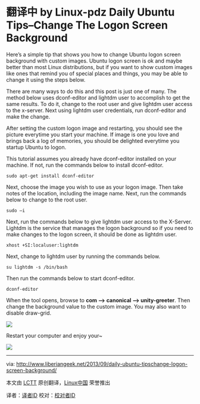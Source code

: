 翻译中 by Linux-pdz
Daily Ubuntu Tips–Change The Logon Screen Background
================================================================================
Here’s a simple tip that shows you how to change Ubuntu logon screen background with custom images. Ubuntu logon screen is ok and maybe better than most Linux distributions, but if you want to show custom images like ones that remind you of special places and things, you may be able to change it using the steps below.

There are many ways to do this and this post is just one of many. The method below uses dconf-editor and lightdm user to accomplish to get the same results. To do it, change to the root user and give lightdm user access to the x-server. Next using lightdm user credentials, run dconf-editor and make the change.

After setting the custom logon image and restarting, you should see the picture everytime you start your machine. If image is one you love and brings back a log of memories, you should be delighted everytime you startup Ubuntu to logon.

This tutorial assumes you already have dconf-editor installed on your machine. If not, run the commands below to install dconf-editor.

    sudo apt-get install dconf-editor

Next, choose the image you wish to use as your logon image. Then take notes of the location, including the image name. Next, run the commands below to change to the root user.

    sudo –i

Next, run the commands below to give lightdm user access to the X-Server. Lightdm is the service that manages the logon background so if you need to make changes to the logon screen, it should be done as lightdm user.

    xhost +SI:localuser:lightdm

Next, change to lightdm user by running the commands below.

    su lightdm -s /bin/bash

Then run the commands below to start dconf-editor.

    dconf-editor

When the tool opens, browse to **com –> canonical –> unity-greeter**. Then change the background value to the custom image. You may also want to disable draw-grid.

![](http://www.liberiangeek.net/wp-content/uploads/2013/09/logon-screen-background.png)

Restart your computer and enjoy your~

![](http://www.liberiangeek.net/wp-content/uploads/2013/09/logon-screen-background-1.png)

--------------------------------------------------------------------------------

via: http://www.liberiangeek.net/2013/09/daily-ubuntu-tipschange-logon-screen-background/

本文由 [LCTT](https://github.com/LCTT/TranslateProject) 原创翻译，[Linux中国](http://linux.cn/) 荣誉推出

译者：[译者ID](https://github.com/译者ID) 校对：[校对者ID](https://github.com/校对者ID)